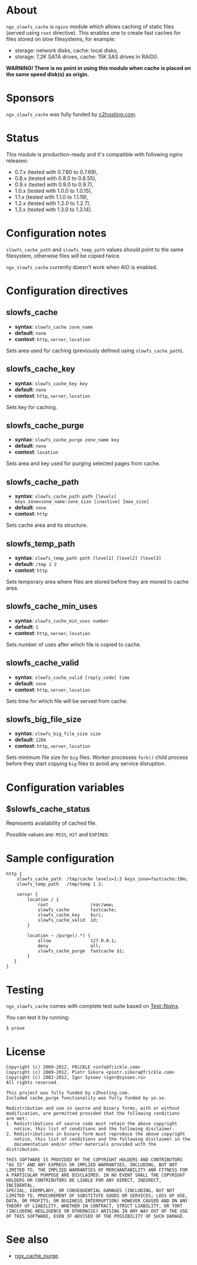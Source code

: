 # About

`ngx_slowfs_cache` is `nginx` module which allows caching of static
files (served using `root` directive). This enables one to create fast
caches for files stored on slow filesystems, for example:

  - storage: network disks, cache: local disks,
  - storage: 7,2K SATA drives, cache: 15K SAS drives in RAID0.

**WARNING\! There is no point in using this module when cache is placed
on the same speed disk(s) as origin.**

# Sponsors

`ngx_slowfs_cache` was fully funded by
[c2hosting.com](http://c2hosting.com).

# Status

This module is production-ready and it's compatible with following nginx
releases:

  - 0.7.x (tested with 0.7.60 to 0.7.69),
  - 0.8.x (tested with 0.8.0 to 0.8.55),
  - 0.9.x (tested with 0.9.0 to 0.9.7),
  - 1.0.x (tested with 1.0.0 to 1.0.15),
  - 1.1.x (tested with 1.1.0 to 1.1.19),
  - 1.2.x (tested with 1.2.0 to 1.2.7),
  - 1.3.x (tested with 1.3.0 to 1.3.14).

# Configuration notes

`slowfs_cache_path` and `slowfs_temp_path` values should point to the
same filesystem, otherwise files will be copied twice.

`ngx_slowfs_cache` currently doesn't work when AIO is enabled.

# Configuration directives

## slowfs\_cache

  - **syntax**: `slowfs_cache zone_name`
  - **default**: `none`
  - **context**: `http`, `server`, `location`

Sets area used for caching (previously defined using
`slowfs_cache_path`).

## slowfs\_cache\_key

  - **syntax**: `slowfs_cache_key key`
  - **default**: `none`
  - **context**: `http`, `server`, `location`

Sets key for caching.

## slowfs\_cache\_purge

  - **syntax**: `slowfs_cache_purge zone_name key`
  - **default**: `none`
  - **context**: `location`

Sets area and key used for purging selected pages from cache.

## slowfs\_cache\_path

  - **syntax**: `slowfs_cache_path path [levels]
    keys_zone=zone_name:zone_size [inactive] [max_size]`
  - **default**: `none`
  - **context**: `http`

Sets cache area and its structure.

## slowfs\_temp\_path

  - **syntax**: `slowfs_temp_path path [level1] [level2] [level3]`
  - **default**: `/tmp 1 2`
  - **context**: `http`

Sets temporary area where files are stored before they are moved to
cache area.

## slowfs\_cache\_min\_uses

  - **syntax**: `slowfs_cache_min_uses number`
  - **default**: `1`
  - **context**: `http`, `server`, `location`

Sets number of uses after which file is copied to cache.

## slowfs\_cache\_valid

  - **syntax**: `slowfs_cache_valid [reply_code] time`
  - **default**: `none`
  - **context**: `http`, `server`, `location`

Sets time for which file will be served from cache.

## slowfs\_big\_file\_size

  - **syntax**: `slowfs_big_file_size size`
  - **default**: `128k`
  - **context**: `http`, `server`, `location`

Sets minimum file size for `big` files. Worker processes `fork()` child
process before they start copying `big` files to avoid any service
disruption.

# Configuration variables

## $slowfs\_cache\_status

Represents availability of cached file.

Possible values are: `MISS`, `HIT` and `EXPIRED`.

# Sample configuration

    http {
        slowfs_cache_path  /tmp/cache levels=1:2 keys_zone=fastcache:10m;
        slowfs_temp_path   /tmp/temp 1 2;
    
        server {
            location / {
                root                /var/www;
                slowfs_cache        fastcache;
                slowfs_cache_key    $uri;
                slowfs_cache_valid  1d;
            }
    
            location ~ /purge(/.*) {
                allow               127.0.0.1;
                deny                all;
                slowfs_cache_purge  fastcache $1;
            }
       }
    }

# Testing

`ngx_slowfs_cache` comes with complete test suite based on
[Test::Nginx](http://github.com/agentzh/test-nginx).

You can test it by running:

`$ prove`

# License

    Copyright (c) 2009-2012, FRiCKLE <info@frickle.com>
    Copyright (c) 2009-2012, Piotr Sikora <piotr.sikora@frickle.com>
    Copyright (c) 2002-2012, Igor Sysoev <igor@sysoev.ru>
    All rights reserved.
    
    This project was fully funded by c2hosting.com.
    Included cache_purge functionality was fully funded by yo.se.
    
    Redistribution and use in source and binary forms, with or without
    modification, are permitted provided that the following conditions
    are met:
    1. Redistributions of source code must retain the above copyright
       notice, this list of conditions and the following disclaimer.
    2. Redistributions in binary form must reproduce the above copyright
       notice, this list of conditions and the following disclaimer in the
       documentation and/or other materials provided with the distribution.
    
    THIS SOFTWARE IS PROVIDED BY THE COPYRIGHT HOLDERS AND CONTRIBUTORS
    "AS IS" AND ANY EXPRESS OR IMPLIED WARRANTIES, INCLUDING, BUT NOT
    LIMITED TO, THE IMPLIED WARRANTIES OF MERCHANTABILITY AND FITNESS FOR
    A PARTICULAR PURPOSE ARE DISCLAIMED. IN NO EVENT SHALL THE COPYRIGHT
    HOLDERS OR CONTRIBUTORS BE LIABLE FOR ANY DIRECT, INDIRECT, INCIDENTAL,
    SPECIAL, EXEMPLARY, OR CONSEQUENTIAL DAMAGES (INCLUDING, BUT NOT
    LIMITED TO, PROCUREMENT OF SUBSTITUTE GOODS OR SERVICES; LOSS OF USE,
    DATA, OR PROFITS; OR BUSINESS INTERRUPTION) HOWEVER CAUSED AND ON ANY
    THEORY OF LIABILITY, WHETHER IN CONTRACT, STRICT LIABILITY, OR TORT
    (INCLUDING NEGLIGENCE OR OTHERWISE) ARISING IN ANY WAY OUT OF THE USE
    OF THIS SOFTWARE, EVEN IF ADVISED OF THE POSSIBILITY OF SUCH DAMAGE.

# See also

  - [ngx\_cache\_purge](http://github.com/FRiCKLE/ngx_cache_purge).
